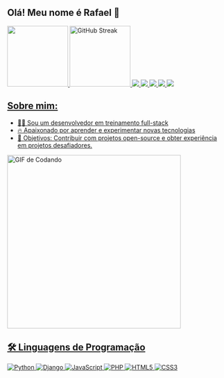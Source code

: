 ## Olá! Meu nome é Rafael 👋

<div>
  <a href="https://github.com/RafaelTrevizoli">
  <img loading="lazy" height="140em" src="https://github-readme-stats.vercel.app/api/top-langs/?username=RafaelTrevizoli&layout=compact&langs_count=7&theme=algolia"/>
  <img height="140em" src="https://streak-stats.demolab.com?user=RafaelTrevizoli&theme=algolia" alt="GitHub Streak" />  
  <img src="https://github-profile-summary-cards.vercel.app/api/cards/profile-details?username=RafaelTrevizoli&theme=algolia">
  <img src="https://github-profile-summary-cards.vercel.app/api/cards/repos-per-language?username=RafaelTrevizoli&theme=algolia">
  <img src="https://github-profile-summary-cards.vercel.app/api/cards/most-commit-language?username=RafaelTrevizoli&theme=algolia">
  <img src="https://github-profile-summary-cards.vercel.app/api/cards/stats?username=RafaelTrevizoli&theme=algolia">
  <img src="https://github-profile-summary-cards.vercel.app/api/cards/productive-time?username=RafaelTrevizoli&theme=algolia">
</div>

## Sobre mim:
- 👨‍💻 Sou um desenvolvedor em treinamento full-stack
- 🔥 Apaixonado por aprender e experimentar novas tecnologias
- 🎯 Objetivos: Contribuir com projetos open-source e obter experiência em projetos desafiadores.

<img alt="GIF de Codando" src="https://c.tenor.com/GfSX-u7VGM4AAAAC/coding.gif" width="400" />

## 🛠️ Linguagens de Programação

![Python](https://img.shields.io/badge/-Python-3776AB?style=flat-square&logo=python&logoColor=white)
![Django](https://img.shields.io/badge/-Django-092E20?style=flat-square&logo=django&logoColor=white)
![JavaScript](https://img.shields.io/badge/-JavaScript-F7DF1E?style=flat-square&logo=javascript&logoColor=black)
![PHP](https://img.shields.io/badge/-PHP-4F5B93?style=flat-square&logo=php&logoColor=white)
![HTML5](https://img.shields.io/badge/-HTML5-E34F26?style=flat-square&logo=html5&logoColor=white)
![CSS3](https://img.shields.io/badge/-CSS3-1572B6?style=flat-square&logo=css3&logoColor=white)

